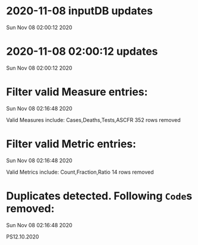 
# 2020-11-08 inputDB updates 
 Sun Nov 08 02:00:12 2020 


# 2020-11-08 02:00:12 updates 
 Sun Nov 08 02:00:12 2020 


# Filter valid Measure entries: 
 Sun Nov 08 02:16:48 2020 

Valid Measures include: Cases,Deaths,Tests,ASCFR
 352 rows removed
# Filter valid Metric entries: 
 Sun Nov 08 02:16:48 2020 

Valid Metrics include: Count,Fraction,Ratio
 14 rows removed
# Duplicates detected. Following `Code`s removed: 
 Sun Nov 08 02:16:48 2020 

PS12.10.2020